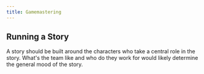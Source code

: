 ```yaml
---
title: Gamemastering
---
```

## Running a Story
A story should be built around the characters who take a central role in the story. What's the team like and who do they work for would likely determine the general mood of the story.